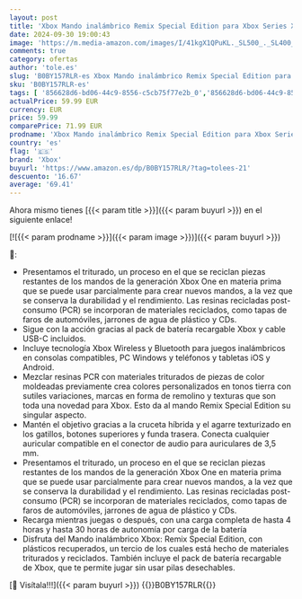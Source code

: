 ```yaml
---
layout: post
title: 'Xbox Mando inalámbrico Remix Special Edition para Xbox Series X|S  Xbox One y dispositivos Windows'
date: 2024-09-30 19:00:43
image: 'https://m.media-amazon.com/images/I/41kgX1QPuKL._SL500_._SL400_.jpg'
comments: true
category: ofertas
author: 'tole.es'
slug: 'B0BY157RLR-es Xbox Mando inalámbrico Remix Special Edition para Xbox...'
sku: 'B0BY157RLR-es'
tags: [ '856628d6-bd06-44c9-8556-c5cb75f77e2b_0','856628d6-bd06-44c9-8556-c5cb75f77e2b_1201','856628d6-bd06-44c9-8556-c5cb75f77e2b_9701','Accesorios para Xbox Series X y S','Arborist Merchandising Root','Hardware y juegos para Xbox Series X y S','Mandos y controles para Xbox Series X y S','Self Service','Special Features Stores','Videojuegos','XBOX Series S X Curated Selection','XBOX Series S X Mandos Curated','xbox','🇪🇸', ]
actualPrice: 59.99 EUR
currency: EUR
price: 59.99
comparePrice: 71.99 EUR
prodname: 'Xbox Mando inalámbrico Remix Special Edition para Xbox Series X|S  Xbox One y dispositivos Windows'
country: 'es'
flag: '🇪🇸'
brand: 'Xbox'
buyurl: 'https://www.amazon.es/dp/B0BY157RLR/?tag=tolees-21'
descuento: '16.67'
average: '69.41'
---
```


Ahora mismo tienes [{{< param title >}}]({{< param buyurl >}}) en el siguiente enlace!

[![{{< param prodname >}}]({{< param image >}})]({{< param buyurl >}})

🔎:

- Presentamos el triturado, un proceso en el que se reciclan piezas restantes de los mandos de la generación Xbox One en materia prima que se puede usar parcialmente para crear nuevos mandos, a la vez que se conserva la durabilidad y el rendimiento. Las resinas recicladas post-consumo (PCR) se incorporan de materiales reciclados, como tapas de faros de automóviles, jarrones de agua de plástico y CDs.
- Sigue con la acción gracias al pack de batería recargable Xbox y cable USB-C incluidos.
- Incluye tecnología Xbox Wireless y Bluetooth para juegos inalámbricos en consolas compatibles, PC Windows y teléfonos y tabletas iOS y Android.
- Mezclar resinas PCR con materiales triturados de piezas de color moldeadas previamente crea colores personalizados en tonos tierra con sutiles variaciones, marcas en forma de remolino y texturas que son toda una novedad para Xbox. Esto da al mando Remix Special Edition su singular aspecto.
- Mantén el objetivo gracias a la cruceta híbrida y el agarre texturizado en los gatillos, botones superiores y funda trasera. Conecta cualquier auricular compatible en el conector de audio para auriculares de 3,5 mm.
- Presentamos el triturado, un proceso en el que se reciclan piezas restantes de los mandos de la generación Xbox One en materia prima que se puede usar parcialmente para crear nuevos mandos, a la vez que se conserva la durabilidad y el rendimiento. Las resinas recicladas post-consumo (PCR) se incorporan de materiales reciclados, como tapas de faros de automóviles, jarrones de agua de plástico y CDs.
- Recarga mientras juegas o después, con una carga completa de hasta 4 horas y hasta 30 horas de autonomía por carga de la batería
- Disfruta del Mando inalámbrico Xbox: Remix Special Edition, con plásticos recuperados, un tercio de los cuales está hecho de materiales triturados y reciclados. También incluye el pack de batería recargable de Xbox, que te permite jugar sin usar pilas desechables.

[🛒 Visítala!!!]({{< param buyurl >}})
{{<world>}}B0BY157RLR{{</world>}}
